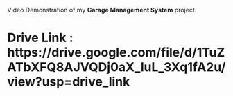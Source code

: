 Video Demonstration of my <strong>Garage Management System</strong> project.


<h1>Drive Link : https://drive.google.com/file/d/1TuZATbXFQ8AJVQDj0aX_luL_3Xq1fA2u/view?usp=drive_link</h1>
